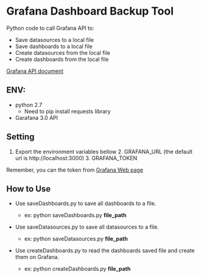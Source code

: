 # Grafana Dashboard Backup Tool

Python code to call Grafana API to:

* Save datasources to a local file
* Save dashboards to a local file
* Create datasources from the local file
* Create dashboards from the local file

[Grafana API document](http://docs.grafana.org/http_api/overview/)

## ENV:
* python 2.7
	* Need to pip install requests library
* Garafana 3.0 API

## Setting

1. Export the environment variables bellow
	2. GRAFANA_URL (the default url is http://localhost:3000)
	3. GRAFANA_TOKEN 
        
Remember, you can the token from [Grafana Web page](http://docs.grafana.org/http_api/auth/)

## How to Use
* Use saveDashboards.py to save all dashboards to a file.
	* ex: python saveDashboards.py **file_path**

* Use saveDatasources.py to save all datasources to a file.
	*  ex: python saveDatasources.py **file_path**

* Use createDashboards.py to read the dashboards saved file and create them on Grafana.
 	*  ex: python createDashboards.py **file_path**
